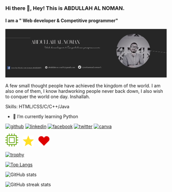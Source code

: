 ### Hi there 👋, Hey! This is ABDULLAH AL NOMAN.
#### I am a " Web developer & Competitive programmer"
![I am a " Web developer & Competitive programmer"](https://github.com/nomanabdullah04/nomanabdullah04/blob/main/Black%20and%20White%20Creative%20Profile%20Information%20LinkedIn%20Article%20Cover%20Image.jpg)

A few small thought people have achieved the kingdom of the world.  I am also one of them, I know hardworking people never back down, I also wish to conquer the world one day. Inshallah.

Skills: HTML/CSS/C/C++/Java

- 🌱 I’m currently learning Python 


[<img src='https://cdn.jsdelivr.net/npm/simple-icons@3.0.1/icons/github.svg' alt='github' height='40'>](https://github.com/nomanabdullah04)  [<img src='https://cdn.jsdelivr.net/npm/simple-icons@3.0.1/icons/linkedin.svg' alt='linkedin' height='40'>](https://www.linkedin.com/in/https://www.linkedin.com/in/abdullah-al-noman-0540402a8//)  [<img src='https://cdn.jsdelivr.net/npm/simple-icons@3.0.1/icons/facebook.svg' alt='facebook' height='40'>](https://www.facebook.com/https://www.facebook.com/noman.abdullah04)  [<img src='https://cdn.jsdelivr.net/npm/simple-icons@3.0.1/icons/twitter.svg' alt='twitter' height='40'>](https://twitter.com/https://twitter.com/mohammad_nomanA)  [<img src='https://cdn.jsdelivr.net/npm/simple-icons@3.0.1/icons/canva.svg' alt='canva' height='40'>](https://www.canva.com/)  

<a href='https://docs.github.com/en/developers'><img src='https://raw.githubusercontent.com/acervenky/animated-github-badges/master/assets/devbadge.gif' width='40' height='40'></a> <a href='https://stars.github.com/'><img src='https://raw.githubusercontent.com/acervenky/animated-github-badges/master/assets/starbadge.gif' width='35' height='35'></a> <a href='https://docs.github.com/en/github/supporting-the-open-source-community-with-github-sponsors'><img src='https://raw.githubusercontent.com/acervenky/animated-github-badges/master/assets/sponsorbadge.gif' width='35' height='35'></a> 

[![trophy](https://github-profile-trophy.vercel.app/?username=nomanabdullah04)](https://github.com/ryo-ma/github-profile-trophy)

[![Top Langs](https://github-readme-stats.vercel.app/api/top-langs/?username=nomanabdullah04)](https://github.com/anuraghazra/github-readme-stats)

![GitHub stats](https://github-readme-stats.vercel.app/api?username=nomanabdullah04&show_icons=true)  

![GitHub streak stats](https://streak-stats.demolab.com/?user=nomanabdullah04)  


